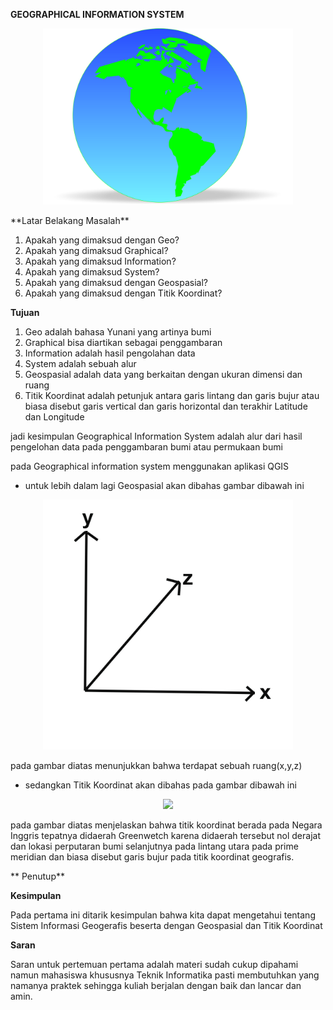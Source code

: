 **GEOGRAPHICAL INFORMATION SYSTEM**
<p align="center">
  <img src="../../img/bumi1.jpg" width="400px">
</p>
**Latar Belakang Masalah**

1. Apakah yang dimaksud dengan Geo?
2. Apakah yang dimaksud Graphical?
3. Apakah yang dimaksud Information?
4. Apakah yang dimaksud System?
5. Apakah yang dimaksud dengan Geospasial?
6. Apakah yang dimaksud dengan Titik Koordinat?

**Tujuan**

1. Geo adalah bahasa Yunani yang artinya bumi
2. Graphical bisa diartikan sebagai penggambaran
3. Information adalah hasil pengolahan data
4. System adalah sebuah alur
5. Geospasial adalah data yang berkaitan dengan ukuran dimensi dan ruang
6. Titik Koordinat adalah petunjuk antara garis lintang dan garis bujur atau biasa disebut garis vertical dan garis horizontal dan terakhir Latitude dan Longitude

jadi kesimpulan Geographical Information System adalah alur dari hasil pengelohan data pada penggambaran bumi atau permukaan bumi

pada Geographical information system menggunakan aplikasi QGIS

- untuk lebih dalam lagi Geospasial akan dibahas gambar dibawah ini
<p align="center">
  <img src="../../img/adi.jpg" width="400px">
</p>
pada gambar diatas menunjukkan bahwa terdapat sebuah ruang(x,y,z)

- sedangkan Titik Koordinat akan dibahas pada gambar dibawah ini
<p align="center">
  <img src="../../img/hiii.jpg" width="400px">
</p>
pada gambar diatas menjelaskan bahwa titik koordinat  berada pada Negara Inggris tepatnya didaerah Greenwetch karena didaerah tersebut nol derajat dan lokasi perputaran bumi selanjutnya pada lintang utara pada prime meridian dan biasa disebut garis bujur pada titik koordinat geografis.

** Penutup**

**Kesimpulan**

Pada pertama ini ditarik kesimpulan bahwa kita dapat mengetahui tentang Sistem Informasi Geogerafis beserta dengan Geospasial dan Titik Koordinat

**Saran**

Saran untuk pertemuan pertama adalah materi sudah cukup dipahami namun mahasiswa khususnya Teknik Informatika pasti membutuhkan yang namanya praktek sehingga kuliah berjalan dengan baik dan lancar dan amin.